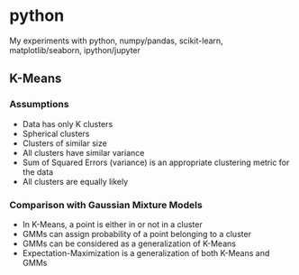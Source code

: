 # python
My experiments with python, numpy/pandas, scikit-learn, matplotlib/seaborn, ipython/jupyter


## K-Means

### Assumptions
* Data has only K clusters
* Spherical clusters
* Clusters of similar size
* All clusters have similar variance
* Sum of Squared Errors (variance) is an appropriate clustering metric for the data
* All clusters are equally likely

### Comparison with Gaussian Mixture Models
* In K-Means, a point is either in or not in a cluster 
* GMMs can assign probability of a point belonging to a cluster
* GMMs can be considered as a generalization of K-Means
* Expectation-Maximization is a generalization of both K-Means and GMMs
